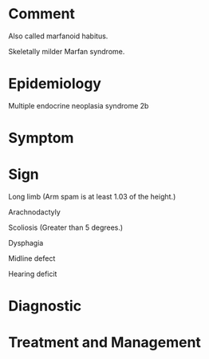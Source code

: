 # Comment

Also called marfanoid habitus.

Skeletally milder Marfan syndrome.

# Epidemiology

Multiple endocrine neoplasia syndrome 2b

# Symptom

# Sign

Long limb
(Arm spam is at least 1.03 of the height.)

Arachnodactyly

Scoliosis
(Greater than 5 degrees.)

Dysphagia

Midline defect

Hearing deficit

# Diagnostic

# Treatment and Management

